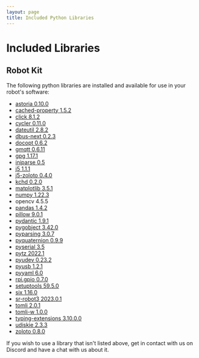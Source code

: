 ```yaml
---
layout: page
title: Included Python Libraries
---
```


Included Libraries
==================

Robot Kit
---------

The following python libraries are installed and available for use in your robot's software:

* [astoria 0.10.0](https://pypi.org/project/astoria)
* [cached-property 1.5.2](https://pypi.org/project/cached-property)
* [click 8.1.2](https://pypi.org/project/click)
* [cycler 0.11.0](https://pypi.org/project/cycler)
* [dateutil 2.8.2](https://pypi.org/project/python-dateutil)
* [dbus-next 0.2.3](https://pypi.org/project/dbus-next)
* [docopt 0.6.2](https://pypi.org/project/docopt)
* [gmqtt 0.6.11](https://pypi.org/project/gmqtt)
* [gpg 1.17.1](https://pypi.org/project/gpg)
* [iniparse 0.5](https://pypi.org/project/iniparse)
* [j5 1.1.1](https://pypi.org/project/j5)
* [j5-zoloto 0.4.0](https://pypi.org/project/j5-zoloto)
* [kchd 0.2.0](https://pypi.org/project/kchd)
* [matplotlib 3.5.1](https://pypi.org/project/matplotlib)
* [numpy 1.22.3](https://pypi.org/project/numpy)
* opencv 4.5.5
* [pandas 1.4.2](https://pypi.org/project/pandas)
* [pillow 9.0.1](https://pypi.org/project/Pillow)
* [pydantic 1.9.1](https://pypi.org/project/pydantic)
* [pygobject 3.42.0](https://pypi.org/project/PyGObject)
* [pyparsing 3.0.7](https://pypi.org/project/pyparsing)
* [pyquaternion 0.9.9](https://pypi.org/project/pyquaternion)
* [pyserial 3.5](https://pypi.org/project/pyserial)
* [pytz 2022.1](https://pypi.org/project/pytz)
* [pyudev 0.23.2](https://pypi.org/project/pyudev)
* [pyusb 1.2.1](https://pypi.org/project/pyusb)
* [pyyaml 6.0](https://pypi.org/project/PyYAML)
* [rpi.gpio 0.7.0](https://pypi.org/project/rpi.gpio)
* [setuptools 59.5.0](https://pypi.org/project/setuptools)
* [six 1.16.0](https://pypi.org/project/six)
* [sr-robot3 2023.0.1](https://pypi.org/project/sr.robot3)
* [tomli 2.0.1](https://pypi.org/project/tomli)
* [tomli-w 1.0.0](https://pypi.org/project/tomli-w)
* [typing-extensions 3.10.0.0](https://pypi.org/project/typing-extensions)
* [udiskie 2.3.3](https://pypi.org/project/udiskie)
* [zoloto 0.8.0](https://pypi.org/project/zoloto)

If you wish to use a library that isn't listed above, get in contact with us on Discord and have a chat with us about it.
